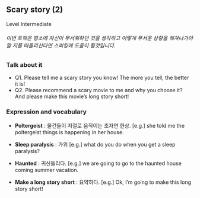 ## Scary story (2)
Level Intermediate
###### 이번 토픽은 평소에 자신이 무서워하던 것을 생각하고 어떻게 무서운 상황을 해쳐나가야 할 지를 떠올리신다면 스피킹에 도움이 될것입니다.

### Talk about it
- Q1. Please tell me a scary story you know! The more you tell, the better it is!- Q2. Please recommend a scary movie to me and why you choose it? And please make this movie’s long story short! 
### Expression and vocabulary
- **Poltergeist** : 물건들이 저절로 움직이는 초자연 현상.
[e.g.] she told me the poltergeist things is happening in her house.

- **Sleep paralysis** : 가위
[e.g.] what do you do when you get a sleep paralysis?

- **Haunted** : 귀신들리다.
[e.g.] we are going to go to the haunted house coming summer vacation. 

- **Make a long story short** : 요약하다.
[e.g.] Ok, I’m going to make this long story short!


